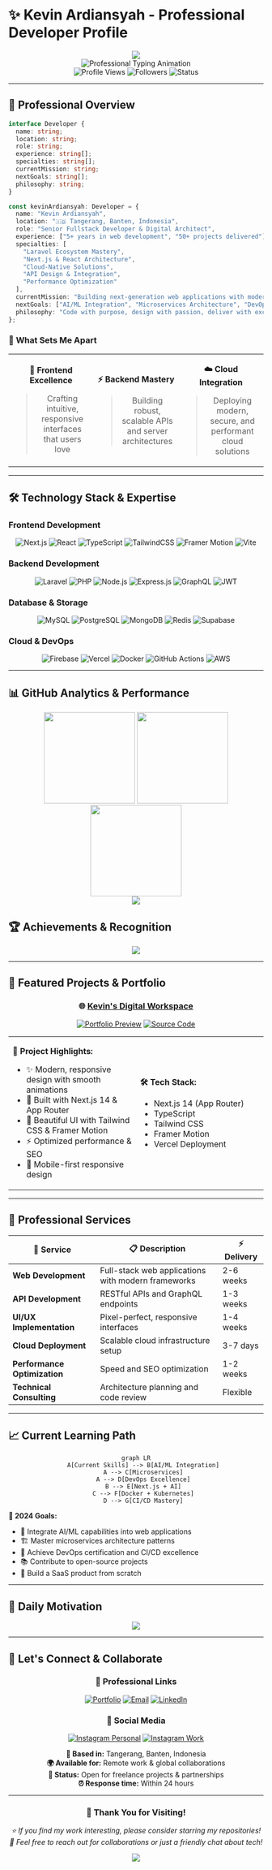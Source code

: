# ✨ Kevin Ardiansyah - Professional Developer Profile

<!-- Animated Header -->
<div align="center">
  <img src="https://capsule-render.vercel.app/api?type=waving&color=gradient&customColorList=0,2,3,5,30&height=280&section=header&text=Kevin%20Ardiansyah&fontSize=50&fontColor=ffffff&animation=twinkling&fontAlignY=40&desc=Fullstack%20Developer%20%7C%20Digital%20Architect&descAlignY=60&descSize=18" />
</div>

<!-- Dynamic Typing Animation -->
<div align="center">
  <img src="https://readme-typing-svg.herokuapp.com?font=JetBrains+Mono&size=24&duration=3000&pause=800&color=2E9EF7&center=true&vCenter=true&multiline=true&width=800&height=120&lines=👋+Hello%2C+World!+I'm+Kevin;🚀+Crafting+digital+experiences+with+Laravel+%26+Next.js;💡+Transforming+ideas+into+scalable+solutions;🌟+Passionate+about+clean+code+%26+modern+architecture;🔥+Always+exploring+cutting-edge+technologies" alt="Professional Typing Animation" />
</div>

<!-- Enhanced Profile Badges -->
<div align="center">
  <img src="https://komarev.com/ghpvc/?username=ouchycode&style=for-the-badge&color=2E9EF7&label=PROFILE+VIEWS" alt="Profile Views" />
  <img src="https://img.shields.io/github/followers/ouchycode?style=for-the-badge&color=2E9EF7&label=FOLLOWERS" alt="Followers" />
  <img src="https://img.shields.io/badge/STATUS-AVAILABLE%20FOR%20HIRE-brightgreen?style=for-the-badge" alt="Status" />
</div>

---

## 🎯 **Professional Overview**

```typescript
interface Developer {
  name: string;
  location: string;
  role: string;
  experience: string[];
  specialties: string[];
  currentMission: string;
  nextGoals: string[];
  philosophy: string;
}

const kevinArdiansyah: Developer = {
  name: "Kevin Ardiansyah",
  location: "🇮🇩 Tangerang, Banten, Indonesia",
  role: "Senior Fullstack Developer & Digital Architect",
  experience: ["5+ years in web development", "50+ projects delivered"],
  specialties: [
    "Laravel Ecosystem Mastery",
    "Next.js & React Architecture", 
    "Cloud-Native Solutions",
    "API Design & Integration",
    "Performance Optimization"
  ],
  currentMission: "Building next-generation web applications with modern tech stack",
  nextGoals: ["AI/ML Integration", "Microservices Architecture", "DevOps Excellence"],
  philosophy: "Code with purpose, design with passion, deliver with excellence ✨"
};
```

### 🌟 **What Sets Me Apart**

<table>
<tr>
<td width="33%" align="center">

**🎨 Frontend Excellence**
> Crafting intuitive, responsive interfaces that users love

</td>
<td width="33%" align="center">

**⚡ Backend Mastery**
> Building robust, scalable APIs and server architectures

</td>
<td width="33%" align="center">

**☁️ Cloud Integration**
> Deploying modern, secure, and performant cloud solutions

</td>
</tr>
</table>

---

## 🛠 **Technology Stack & Expertise**

### **Frontend Development**
<div align="center">

![Next.js](https://img.shields.io/badge/Next.js-000000?style=for-the-badge&logo=next.js&logoColor=white)
![React](https://img.shields.io/badge/React-20232A?style=for-the-badge&logo=react&logoColor=61DAFB)
![TypeScript](https://img.shields.io/badge/TypeScript-007ACC?style=for-the-badge&logo=typescript&logoColor=white)
![TailwindCSS](https://img.shields.io/badge/Tailwind_CSS-38B2AC?style=for-the-badge&logo=tailwind-css&logoColor=white)
![Framer Motion](https://img.shields.io/badge/Framer_Motion-black?style=for-the-badge&logo=framer&logoColor=blue)
![Vite](https://img.shields.io/badge/Vite-646CFF?style=for-the-badge&logo=vite&logoColor=FFD62E)

</div>

### **Backend Development**
<div align="center">

![Laravel](https://img.shields.io/badge/Laravel-FF2D20?style=for-the-badge&logo=laravel&logoColor=white)
![PHP](https://img.shields.io/badge/PHP-777BB4?style=for-the-badge&logo=php&logoColor=white)
![Node.js](https://img.shields.io/badge/Node.js-43853D?style=for-the-badge&logo=node.js&logoColor=white)
![Express.js](https://img.shields.io/badge/Express.js-404D59?style=for-the-badge&logo=express&logoColor=white)
![GraphQL](https://img.shields.io/badge/GraphQL-E10098?style=for-the-badge&logo=graphql&logoColor=white)
![JWT](https://img.shields.io/badge/JWT-black?style=for-the-badge&logo=JSON%20web%20tokens)

</div>

### **Database & Storage**
<div align="center">

![MySQL](https://img.shields.io/badge/MySQL-00000F?style=for-the-badge&logo=mysql&logoColor=white)
![PostgreSQL](https://img.shields.io/badge/PostgreSQL-316192?style=for-the-badge&logo=postgresql&logoColor=white)
![MongoDB](https://img.shields.io/badge/MongoDB-4EA94B?style=for-the-badge&logo=mongodb&logoColor=white)
![Redis](https://img.shields.io/badge/Redis-DC382D?style=for-the-badge&logo=redis&logoColor=white)
![Supabase](https://img.shields.io/badge/Supabase-3ECF8E?style=for-the-badge&logo=supabase&logoColor=white)

</div>

### **Cloud & DevOps**
<div align="center">

![Firebase](https://img.shields.io/badge/Firebase-039BE5?style=for-the-badge&logo=Firebase&logoColor=white)
![Vercel](https://img.shields.io/badge/Vercel-000000?style=for-the-badge&logo=vercel&logoColor=white)
![Docker](https://img.shields.io/badge/Docker-2CA5E0?style=for-the-badge&logo=docker&logoColor=white)
![GitHub Actions](https://img.shields.io/badge/GitHub_Actions-2088FF?style=for-the-badge&logo=github-actions&logoColor=white)
![AWS](https://img.shields.io/badge/AWS-232F3E?style=for-the-badge&logo=amazon-aws&logoColor=white)

</div>

---

## 📊 **GitHub Analytics & Performance**

<div align="center">
  
  <!-- GitHub Stats Cards -->
  <img src="https://github-readme-stats.vercel.app/api?username=ouchycode&show_icons=true&theme=tokyonight&hide_border=true&include_all_commits=true&count_private=true&custom_title=Kevin's%20GitHub%20Statistics" height="180em" />
  <img src="https://github-readme-streak-stats.herokuapp.com/?user=ouchycode&theme=tokyonight&hide_border=true" height="180em" />
  
</div>

<div align="center">
  
  <!-- Language Stats & Activity Graph -->
  <img src="https://github-readme-stats.vercel.app/api/top-langs/?username=ouchycode&layout=compact&theme=tokyonight&hide_border=true&langs_count=8&custom_title=Most%20Used%20Languages" height="180em" />
  
</div>

<!-- GitHub Activity Graph -->
<div align="center">
  <img src="https://github-readme-activity-graph.vercel.app/graph?username=ouchycode&theme=tokyo-night&hide_border=true&custom_title=Kevin's%20Contribution%20Graph" />
</div>

## 🏆 **Achievements & Recognition**

<div align="center">
  <img src="https://github-profile-trophy.vercel.app/?username=ouchycode&theme=tokyonight&no-frame=true&row=2&column=4&margin-w=15&margin-h=15" />
</div>

---

## 🎨 **Featured Projects & Portfolio**

<div align="center">

### 🌐 **[Kevin's Digital Workspace](https://kev-workspace.vercel.app)**

[![Portfolio Preview](https://img.shields.io/badge/🚀_LIVE_PREVIEW-FF6B6B?style=for-the-badge&logo=vercel&logoColor=white&labelColor=000)](https://kev-workspace.vercel.app)
[![Source Code](https://img.shields.io/badge/📋_SOURCE_CODE-4ECDC4?style=for-the-badge&logo=github&logoColor=white&labelColor=000)](https://github.com/ouchycode)

</div>

<table>
<tr>
<td width="50%">

**🎯 Project Highlights:**
- ✨ Modern, responsive design with smooth animations
- 🚀 Built with Next.js 14 & App Router
- 🎨 Beautiful UI with Tailwind CSS & Framer Motion
- ⚡ Optimized performance & SEO
- 📱 Mobile-first responsive design

</td>
<td width="50%">

**🛠 Tech Stack:**
- Next.js 14 (App Router)
- TypeScript
- Tailwind CSS
- Framer Motion
- Vercel Deployment

</td>
</tr>
</table>

---

## 💼 **Professional Services**

<div align="center">

| 🎯 **Service** | 📋 **Description** | ⚡ **Delivery** |
|---|---|---|
| **Web Development** | Full-stack web applications with modern frameworks | 2-6 weeks |
| **API Development** | RESTful APIs and GraphQL endpoints | 1-3 weeks |
| **UI/UX Implementation** | Pixel-perfect, responsive interfaces | 1-4 weeks |
| **Cloud Deployment** | Scalable cloud infrastructure setup | 3-7 days |
| **Performance Optimization** | Speed and SEO optimization | 1-2 weeks |
| **Technical Consulting** | Architecture planning and code review | Flexible |

</div>

---

## 📈 **Current Learning Path**

<div align="center">

```mermaid
graph LR
    A[Current Skills] --> B[AI/ML Integration]
    A --> C[Microservices]
    A --> D[DevOps Excellence]
    B --> E[Next.js + AI]
    C --> F[Docker + Kubernetes]
    D --> G[CI/CD Mastery]
```

</div>

**🎯 2024 Goals:**
- 🤖 Integrate AI/ML capabilities into web applications
- 🏗️ Master microservices architecture patterns
- 🚀 Achieve DevOps certification and CI/CD excellence
- 📚 Contribute to open-source projects
- 🌟 Build a SaaS product from scratch

---

## 💭 **Daily Motivation**

<div align="center">
  <img src="https://quotes-github-readme.vercel.app/api?type=horizontal&theme=tokyonight&quote=The%20only%20way%20to%20do%20great%20work%20is%20to%20love%20what%20you%20do&author=Steve%20Jobs" />
</div>

---

## 🤝 **Let's Connect & Collaborate**

<div align="center">

### 💼 **Professional Links**

[![Portfolio](https://img.shields.io/badge/🌐_PORTFOLIO-FF6B6B?style=for-the-badge&logo=vercel&logoColor=white&labelColor=000)](https://kev-workspace.vercel.app)
[![Email](https://img.shields.io/badge/✉️_EMAIL-4ECDC4?style=for-the-badge&logo=gmail&logoColor=white&labelColor=000)](mailto:kevin@example.com)
[![LinkedIn](https://img.shields.io/badge/💼_LINKEDIN-45B7D1?style=for-the-badge&logo=linkedin&logoColor=white&labelColor=000)](https://linkedin.com/in/kevin-ardiansyah)

### 🌟 **Social Media**

[![Instagram Personal](https://img.shields.io/badge/@kevinnardd__-E4405F?style=for-the-badge&logo=instagram&logoColor=white&labelColor=000)](https://instagram.com/kevinnardd_)
[![Instagram Work](https://img.shields.io/badge/@kev.workspace-E4405F?style=for-the-badge&logo=instagram&logoColor=white&labelColor=000)](https://instagram.com/kev.workspace)

</div>

<div align="center">

**📍 Based in:** Tangerang, Banten, Indonesia  
**🌍 Available for:** Remote work & global collaborations  
**💼 Status:** Open for freelance projects & partnerships  
**⏰ Response time:** Within 24 hours

</div>

---

<div align="center">

### 🙏 **Thank You for Visiting!**

*⭐ If you find my work interesting, please consider starring my repositories!*  
*💬 Feel free to reach out for collaborations or just a friendly chat about tech!*

<img src="https://capsule-render.vercel.app/api?type=waving&color=gradient&customColorList=0,2,3,5,30&height=150&section=footer&animation=twinkling" />

</div>
